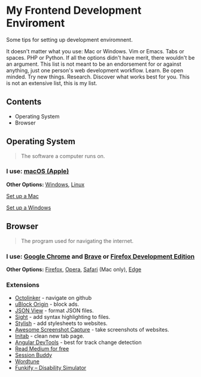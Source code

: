 # My Frontend Development Enviroment
Some tips for setting up development enviromnent.

It doesn't matter what you use: Mac or Windows. Vim or Emacs. Tabs or spaces. PHP or Python. If all the options didn't have merit, there wouldn't be an argument. This list is not meant to be an endorsement for or against anything, just one person's web development workflow. Learn. Be open minded. Try new things. Research. Discover what works best for you. This is not an extensive list, this is my list.

Contents
---------------------

*   Operating System
*   Browser

Operating System
-------------------------------------

> The software a computer runs on.

### **I use:** [macOS (Apple)](http://www.apple.com/macos/)

**Other Options:** [Windows](https://www.microsoft.com/en-us/windows), [Linux](https://en.wikipedia.org/wiki/Linux)

[Set up a Mac](https://sourabhbajaj.com/mac-setup/)

[Set up a Windows](https://codeburst.io/setup-a-modern-development-environment-on-windows-10-dfa79323a35a)

Browser
-------------------

> The program used for navigating the internet.

### **I use:** [Google Chrome](https://www.google.com/chrome/) and [Brave](https://brave.com/) or [Firefox Development Edition](https://www.mozilla.org/hu/firefox/developer/)

**Other Options:** [Firefox](https://www.mozilla.org/en-US/firefox/products/), [Opera](http://www.opera.com/), [Safari](http://www.apple.com/safari/) (Mac only), [Edge](https://www.microsoft.com/en-us/windows/microsoft-edge/microsoft-edge)


### Extensions

*   [Octolinker](https://chrome.google.com/webstore/detail/octolinker/jlmafbaeoofdegohdhinkhilhclaklkp) - navigate on github
*   [uBlock Origin](https://chrome.google.com/webstore/detail/ublock-origin/cjpalhdlnbpafiamejdnhcphjbkeiagm?hl=en) - block ads.
*   [JSON View](https://chrome.google.com/webstore/detail/jsonview/chklaanhfefbnpoihckbnefhakgolnmc) - format JSON files.
*   [Sight](https://chrome.google.com/webstore/detail/sight/epmaefhielclhlnmjofcdapbeepkmggh) - add syntax highlighting to files.
*   [Stylish](https://chrome.google.com/webstore/detail/stylish/fjnbnpbmkenffdnngjfgmeleoegfcffe?hl=en) - add stylesheets to websites.
*   [Awesome Screenshot Capture](https://chrome.google.com/webstore/detail/awesome-screenshot-screen/nlipoenfbbikpbjkfpfillcgkoblgpmj) - take screenshots of websites.
*   [Initab](https://chrome.google.com/webstore/detail/initab/igmbdimmfbpdplpahpapkploofmgaipl) - clean new tab page.
*   [Angular DevTools](https://chrome.google.com/webstore/detail/angular-devtools/ienfalfjdbdpebioblfackkekamfmbnh) - best for track change detection
*   [Read Medium for free](https://chrome.google.com/webstore/detail/read-medium-for-free/feckflmdfioohghkgojnilnlaelfgffl)
*   [Session Buddy](https://chrome.google.com/webstore/detail/session-buddy/edacconmaakjimmfgnblocblbcdcpbko)
*   [Wordtune](https://chrome.google.com/webstore/detail/wordtune-ai-powered-writi/nllcnknpjnininklegdoijpljgdjkijc)
*   [Funkify – Disability Simulator](https://chrome.google.com/webstore/detail/funkify-%E2%80%93-disability-simu/ojcijjdchelkddboickefhnbdpeajdjg)
